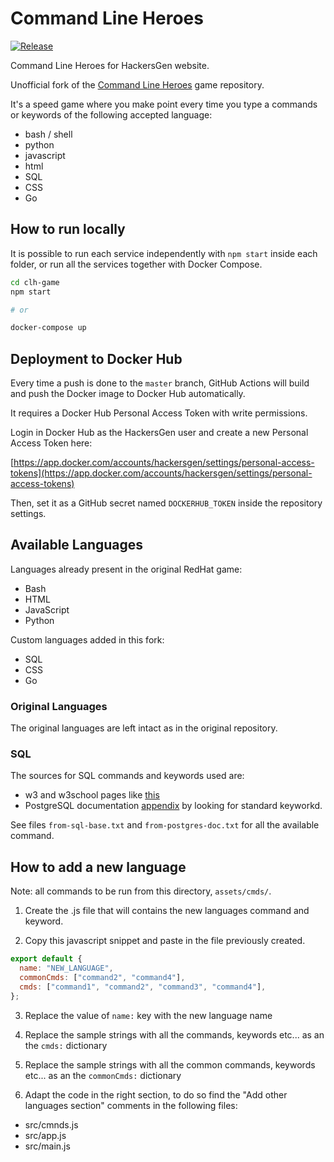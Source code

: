 # Command Line Heroes

[![Release](https://github.com/hackersgen/clh/actions/workflows/main.yml/badge.svg)](https://github.com/hackersgen/clh/actions/workflows/main.yml)

Command Line Heroes for HackersGen website.

Unofficial fork of the [Command Line Heroes](https://github.com/CommandLineHeroes/clh-bash) game repository.

It's a speed game where you make point every time you type a commands or keywords of the following accepted language:

- bash / shell
- python
- javascript
- html
- SQL
- CSS
- Go

## How to run locally

It is possible to run each service independently with `npm start` inside each folder, or run all the services together with Docker Compose.

```bash
cd clh-game
npm start

# or

docker-compose up
```

## Deployment to Docker Hub

Every time a push is done to the `master` branch, GitHub Actions will build and push the Docker image to Docker Hub automatically.

It requires a Docker Hub Personal Access Token with write permissions.

Login in Docker Hub as the HackersGen user and create a new Personal Access Token here:

[https://app.docker.com/accounts/hackersgen/settings/personal-access-tokens](https://app.docker.com/accounts/hackersgen/settings/personal-access-tokens)

Then, set it as a GitHub secret named `DOCKERHUB_TOKEN` inside the repository settings.

## Available Languages

Languages already present in the original RedHat game:

- Bash
- HTML
- JavaScript
- Python

Custom languages added in this fork:

- SQL
- CSS
- Go

### Original Languages

The original languages are left intact as in the original repository.

### SQL

The sources for SQL commands and keywords used are:

- w3 and w3school pages like [this](https://www.w3schools.com/sql/sql_ref_keywords.asp)
- PostgreSQL documentation [appendix](https://www.postgresql.org/docs/current/sql-keywords-appendix.html) by looking for standard keyworkd.

See files `from-sql-base.txt` and `from-postgres-doc.txt` for all the available command.

## How to add a new language

Note: all commands to be run from this directory, `assets/cmds/`.

1. Create the <language>.js file that will contains the new languages command and keyword.

2. Copy this javascript snippet and paste in the file previously created.

```js
export default {
  name: "NEW_LANGUAGE",
  commonCmds: ["command2", "command4"],
  cmds: ["command1", "command2", "command3", "command4"],
};
```

3. Replace the value of `name:` key with the new language name

4. Replace the sample strings with all the commands, keywords etc... as an the `cmds:` dictionary

5. Replace the sample strings with all the common commands, keywords etc... as an the `commonCmds:` dictionary

6. Adapt the code in the right section, to do so find the "Add other languages section" comments in the following files:

- src/cmnds.js
- src/app.js
- src/main.js
